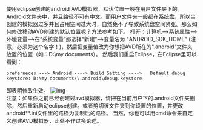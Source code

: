 使用eclipse创建的android AVD模拟器，默认位置一般在用户文件夹下的。Android文件夹中，并且路径不可有中文。而用户文件夹一般都在系统盘，所以当创建的模拟器过多并且占用空间过大时，自然免不了导致系统盘空间紧张。那么如何修改移动AVD创建的默认位置呢？方法参考如下。
打开：计算机-->系统属性-->环境变量—>在“系统变量”那选择“新建”-->变量名为 "ANDROID_SDK_HOME” (注意，必须为这个名字！)，然后把变量值改为你想把AVD所在的".android”文件夹放置的位置（如：D:\my documents）。
然后我们重启Eclipse，在Eclipse里可以看到：
```  
preferneces ---> Android ----> Build Setting ---->   Default debug keystore: D:\my documents\\.android\debug.keystore
```
即表明修改生效。
![img](P)  
注意：如果你之前已经创建过avd模拟器，请把在当前用户下的.android文件夹删除，然后重新启动eclipse创建。或者剪切该文件夹到你设置的位置，并更改android**.ini文件里的路径为复制后的路径。
当然，你也可以用cmd命令来自定义创建AVD模拟器，此处不作过多论述。